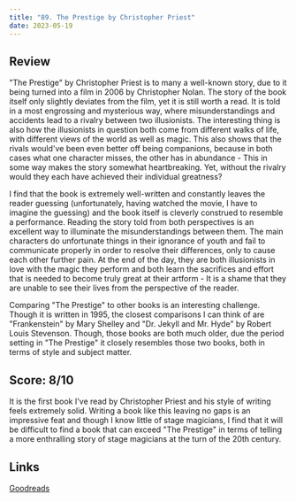 ```yaml
---
title: "89. The Prestige by Christopher Priest"
date: 2023-05-19
---
```

## Review
"The Prestige" by Christopher Priest is to many a well-known story, due to it being turned into a film in 2006 by Christopher Nolan. The story of the book itself only slightly deviates from the film, yet it is still worth a read. It is told in a most engrossing and mysterious way, where misunderstandings and accidents lead to a rivalry between two illusionists. The interesting thing is also how the illusionists in question both come from different walks of life, with different views of the world as well as magic. This also shows that the rivals would've been even better off being companions, because in both cases what one character misses, the other has in abundance - This in some way makes the story somewhat heartbreaking. Yet, without the rivalry would they each have achieved their individual greatness?

I find that the book is extremely well-written and constantly leaves the reader guessing (unfortunately, having watched the movie, I have to imagine the guessing) and the book itself is cleverly construed to resemble a performance. Reading the story told from both perspectives is an excellent way to illuminate the misunderstandings between them. The main characters do unfortunate things in their ignorance of youth and fail to communicate properly in order to resolve their differences, only to cause each other further pain. At the end of the day, they are both illusionists in love with the magic they perform and both learn the sacrifices and effort that is needed to become truly great at their artform - It is a shame that they are unable to see their lives from the perspective of the reader. 

Comparing "The Prestige" to other books is an interesting challenge. Though it is written in 1995, the closest comparisons I can think of are "Frankenstein" by Mary Shelley and "Dr. Jekyll and Mr. Hyde" by Robert Louis Stevenson. Though, those books are both much older, due the period setting in "The Prestige" it closely resembles those two books, both in terms of style and subject matter.
## Score: 8/10
It is the first book I've read by Christopher Priest and his style of writing feels extremely solid. Writing a book like this leaving no gaps is an impressive feat and though I know little of stage magicians, I find that it will be difficult to find a book that can exceed "The Prestige" in terms of telling a more enthralling story of stage magicians at the turn of the 20th century.

## Links
[Goodreads](https://www.goodreads.com/en/book/show/239239)
